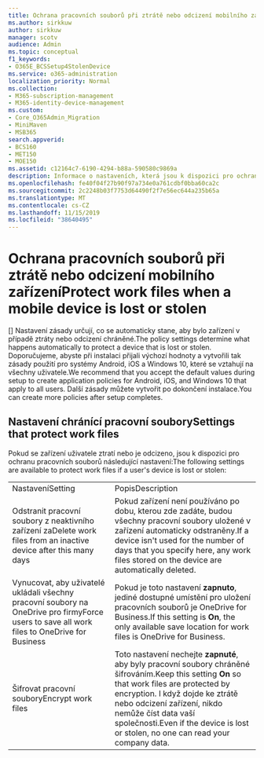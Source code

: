 ```yaml
---
title: Ochrana pracovních souborů při ztrátě nebo odcizení mobilního zařízení
ms.author: sirkkuw
author: sirkkuw
manager: scotv
audience: Admin
ms.topic: conceptual
f1_keywords:
- O365E_BCSSetup4StolenDevice
ms.service: o365-administration
localization_priority: Normal
ms.collection:
- M365-subscription-management
- M365-identity-device-management
ms.custom:
- Core_O365Admin_Migration
- MiniMaven
- MSB365
search.appverid:
- BCS160
- MET150
- MOE150
ms.assetid: c12164c7-6190-4294-b88a-590580c9869a
description: Informace o nastaveních, která jsou k dispozici pro ochranu pracovních souborů v případě ztráty nebo krádeže zařízení uživatele.
ms.openlocfilehash: fe40f04f27b90f97a734e0a761cdbf0bba60ca2c
ms.sourcegitcommit: 2c2248b03f7753d64490f2f7e56ec644a235b65a
ms.translationtype: MT
ms.contentlocale: cs-CZ
ms.lasthandoff: 11/15/2019
ms.locfileid: "38640495"
---
```

# <a name="protect-work-files-when-a-mobile-device-is-lost-or-stolen"></a><span data-ttu-id="b8d26-103">Ochrana pracovních souborů při ztrátě nebo odcizení mobilního zařízení</span><span class="sxs-lookup"><span data-stu-id="b8d26-103">Protect work files when a mobile device is lost or stolen</span></span>

<span data-ttu-id="b8d26-104">[] Nastavení zásady určují, co se automaticky stane, aby bylo zařízení v případě ztráty nebo odcizení chráněné.</span><span class="sxs-lookup"><span data-stu-id="b8d26-104">The policy settings determine what happens automatically to protect a device that is lost or stolen.</span></span> <span data-ttu-id="b8d26-105">Doporučujeme, abyste při instalaci přijali výchozí hodnoty a vytvořili tak zásady použití pro systémy Android, iOS a Windows 10, které se vztahují na všechny uživatele.</span><span class="sxs-lookup"><span data-stu-id="b8d26-105">We recommend that you accept the default values during setup to create application policies for Android, iOS, and Windows 10 that apply to all users.</span></span> <span data-ttu-id="b8d26-106">Další zásady můžete vytvořit po dokončení instalace.</span><span class="sxs-lookup"><span data-stu-id="b8d26-106">You can create more policies after setup completes.</span></span>
  
## <a name="settings-that-protect-work-files"></a><span data-ttu-id="b8d26-107">Nastavení chránící pracovní soubory</span><span class="sxs-lookup"><span data-stu-id="b8d26-107">Settings that protect work files</span></span>

<span data-ttu-id="b8d26-108">Pokud se zařízení uživatele ztratí nebo je odcizeno, jsou k dispozici pro ochranu pracovních souborů následující nastavení:</span><span class="sxs-lookup"><span data-stu-id="b8d26-108">The following settings are available to protect work files if a user's device is lost or stolen:</span></span>
  
|||
|:-----|:-----|
|<span data-ttu-id="b8d26-109">Nastavení</span><span class="sxs-lookup"><span data-stu-id="b8d26-109">Setting</span></span>  <br/> |<span data-ttu-id="b8d26-110">Popis</span><span class="sxs-lookup"><span data-stu-id="b8d26-110">Description</span></span>  <br/> |
|<span data-ttu-id="b8d26-111">Odstranit pracovní soubory z neaktivního zařízení za</span><span class="sxs-lookup"><span data-stu-id="b8d26-111">Delete work files from an inactive device after this many days</span></span>  <br/> |<span data-ttu-id="b8d26-112">Pokud zařízení není používáno po dobu, kterou zde zadáte, budou všechny pracovní soubory uložené v zařízení automaticky odstraněny.</span><span class="sxs-lookup"><span data-stu-id="b8d26-112">If a device isn't used for the number of days that you specify here, any work files stored on the device are automatically deleted.</span></span>  <br/> |
|<span data-ttu-id="b8d26-113">Vynucovat, aby uživatelé ukládali všechny pracovní soubory na OneDrive pro firmy</span><span class="sxs-lookup"><span data-stu-id="b8d26-113">Force users to save all work files to OneDrive for Business</span></span>  <br/> |<span data-ttu-id="b8d26-114">Pokud je toto nastavení **zapnuto**, jediné dostupné umístění pro uložení pracovních souborů je OneDrive for Business.</span><span class="sxs-lookup"><span data-stu-id="b8d26-114">If this setting is **On**, the only available save location for work files is OneDrive for Business.</span></span>  <br/> |
|<span data-ttu-id="b8d26-115">Šifrovat pracovní soubory</span><span class="sxs-lookup"><span data-stu-id="b8d26-115">Encrypt work files</span></span>  <br/> |<span data-ttu-id="b8d26-116">Toto nastavení nechejte **zapnuté**, aby byly pracovní soubory chráněné šifrováním.</span><span class="sxs-lookup"><span data-stu-id="b8d26-116">Keep this setting **On** so that work files are protected by encryption.</span></span> <span data-ttu-id="b8d26-117">I když dojde ke ztrátě nebo odcizení zařízení, nikdo nemůže číst data vaší společnosti.</span><span class="sxs-lookup"><span data-stu-id="b8d26-117">Even if the device is lost or stolen, no one can read your company data.</span></span>  <br/> |
   


